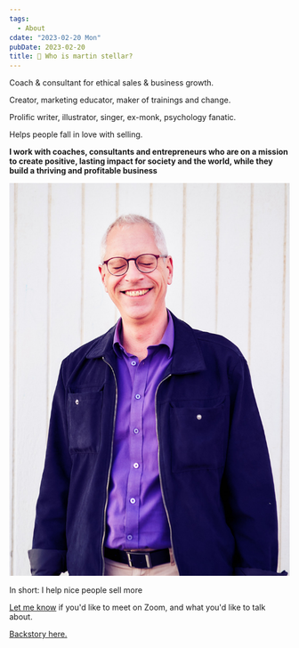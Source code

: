 ```yaml
---
tags:
  - About
cdate: "2023-02-20 Mon"
pubDate: 2023-02-20
title: 🤔 Who is martin stellar?
---
```


Coach & consultant for ethical sales & business growth. 

Creator, marketing educator, maker of trainings and change.

Prolific writer, illustrator, singer, ex-monk, psychology fanatic.

Helps people fall in love with selling.

**I work with coaches, consultants and entrepreneurs who are on a mission to create positive, lasting impact for society and the world, while they build a thriving and profitable business**

![](Media/MartinStellar.jpg)

In short: I help nice people sell more

[Let me know](mailto:personal@salesflowcoach.app) if you'd like to meet on Zoom, and what you'd like to talk about.

[Backstory here.](https://martinstellar.com/about/)
